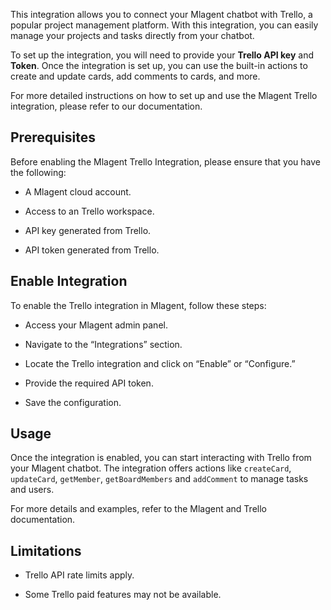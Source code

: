 This integration allows you to connect your Mlagent chatbot with Trello, a popular project management platform. With this integration, you can easily manage your projects and tasks directly from your chatbot.

To set up the integration, you will need to provide your **Trello API key** and **Token**. Once the integration is set up, you can use the built-in actions to create and update cards, add comments to cards, and more.

For more detailed instructions on how to set up and use the Mlagent Trello integration, please refer to our documentation.

## Prerequisites

Before enabling the Mlagent Trello Integration, please ensure that you have the following:

- A Mlagent cloud account.

- Access to an Trello workspace.

- API key generated from Trello.

- API token generated from Trello.

## Enable Integration

To enable the Trello integration in Mlagent, follow these steps:

- Access your Mlagent admin panel.

- Navigate to the “Integrations” section.

- Locate the Trello integration and click on “Enable” or “Configure.”

- Provide the required API token.

- Save the configuration.

## Usage

Once the integration is enabled, you can start interacting with Trello from your Mlagent chatbot. The integration offers actions like `createCard`, `updateCard`, `getMember`, `getBoardMembers` and `addComment` to manage tasks and users.

For more details and examples, refer to the Mlagent and Trello documentation.

## Limitations

- Trello API rate limits apply.

- Some Trello paid features may not be available.
